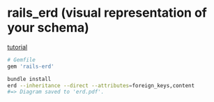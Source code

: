# rails_erd (visual representation of your schema)


[tutorial](https://ryanboland.com/blog/creating-a-database-diagram-with-rails-erd/)

```ruby
# Gemfile
gem 'rails-erd'
```

```bash
bundle install
erd --inheritance --direct --attributes=foreign_keys,content
#=> Diagram saved to 'erd.pdf'.
```
